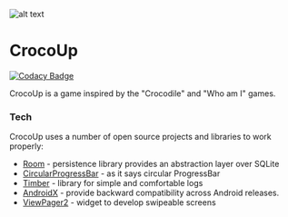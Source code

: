 ![alt text](https://github.com/totenhund/guess-it-game/blob/master/screenshots/gitbanner.png?raw=true)

# CrocoUp

[![Codacy Badge](https://api.codacy.com/project/badge/Grade/50aeaeebb56a4d28a4e3d8d91ff4c2b0)](https://app.codacy.com/gh/totenhund/guess-it-game?utm_source=github.com&utm_medium=referral&utm_content=totenhund/guess-it-game&utm_campaign=Badge_Grade)

CrocoUp is a game inspired by the "Crocodile" and "Who am I" games.

### Tech

CrocoUp uses a number of open source projects and libraries to work properly:

* [Room](https://developer.android.com/jetpack/androidx/releases/room) - persistence library provides an abstraction layer over SQLite
* [CircularProgressBar](https://github.com/lopspower/CircularProgressBar) - as it says circular ProgressBar
* [Timber](https://github.com/JakeWharton/timber) - library for simple and comfortable logs
* [AndroidX](https://developer.android.com/jetpack/androidx) - provide backward compatibility across Android releases.
* [ViewPager2](https://developer.android.com/jetpack/androidx/releases/viewpager2) - widget to develop swipeable screens



